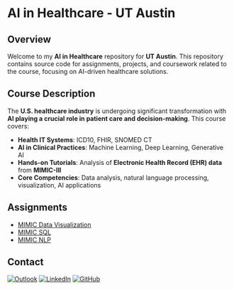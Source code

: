# AI in Healthcare - UT Austin

## Overview

Welcome to my **AI in Healthcare** repository for **UT Austin**. This repository contains source code for assignments, projects, and coursework related to the course, focusing on AI-driven healthcare solutions.

## Course Description

The **U.S. healthcare industry** is undergoing significant transformation with **AI playing a crucial role in patient care and decision-making**. This course covers:
- **Health IT Systems**: ICD10, FHIR, SNOMED CT
- **AI in Clinical Practices**: Machine Learning, Deep Learning, Generative AI
- **Hands-on Tutorials**: Analysis of **Electronic Health Record (EHR) data** from **MIMIC-III**
- **Core Competencies**: Data analysis, natural language processing, visualization, AI applications

## Assignments
- [MIMIC Data Visualization](MIMIC_Data_Visualization/MIMIC_Data_Visualization.ipynb)
- [MIMIC SQL](MIMIC_SQL/MIMIC_SQL.ipynb)
- [MIMIC NLP](MIMIC_NLP/MIMIC_NLP.ipynb)

## **Contact**
[![Outlook](https://img.shields.io/badge/Microsoft_Outlook-0078D4?style=for-the-badge&logo=microsoft-outlook&logoColor=white&style=flat)](mailto:jesusminjaresjr@utexas.edu)  [![LinkedIn](https://img.shields.io/badge/LinkedIn-0077B5?style=for-the-badge&logo=linkedin&logoColor=white&style=flat)](https://www.linkedin.com/in/jesusminjares) [![GitHub](https://img.shields.io/badge/GitHub-100000?style=for-the-badge&logo=github&logoColor=white&style=flat)](https://github.com/jminjares4)
